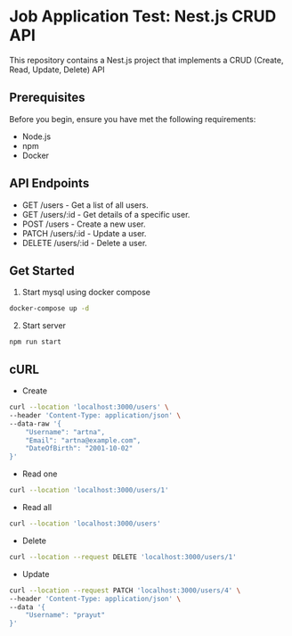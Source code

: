 # Job Application Test: Nest.js CRUD API

This repository contains a Nest.js project that implements a CRUD (Create, Read, Update, Delete) API

## Prerequisites

Before you begin, ensure you have met the following requirements:

- Node.js
- npm 
- Docker

## API Endpoints
- GET /users - Get a list of all users.
- GET /users/:id - Get details of a specific user.
- POST /users - Create a new user.
- PATCH /users/:id - Update a user.
- DELETE /users/:id - Delete a user.

## Get Started
1. Start mysql using docker compose
```bash
docker-compose up -d
```
2. Start server
```
npm run start
```

## cURL

- Create
```bash
curl --location 'localhost:3000/users' \
--header 'Content-Type: application/json' \
--data-raw '{
    "Username": "artna",
    "Email": "artna@example.com",
    "DateOfBirth": "2001-10-02"
}'
```

- Read one
```bash
curl --location 'localhost:3000/users/1'
```

- Read all
```bash
curl --location 'localhost:3000/users'
```

- Delete
```bash
curl --location --request DELETE 'localhost:3000/users/1'
```

- Update
```bash
curl --location --request PATCH 'localhost:3000/users/4' \
--header 'Content-Type: application/json' \
--data '{
    "Username": "prayut"
}'
```